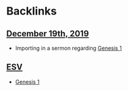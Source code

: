 
# Backlinks
## [December 19th, 2019](<December 19th, 2019.md>)
- Importing in a sermon regarding [Genesis 1](<Genesis 1.md>)

## [ESV](<ESV.md>)
- [Genesis 1](<Genesis 1.md>)

